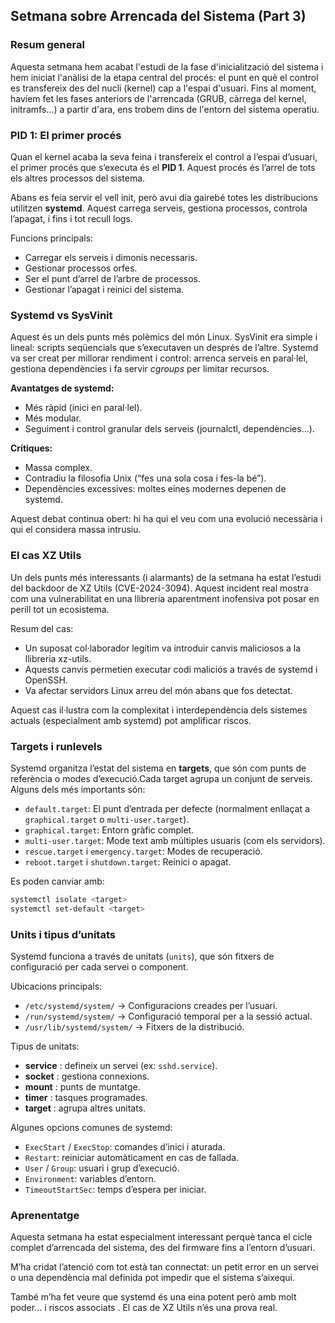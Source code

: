 ## Setmana sobre Arrencada del Sistema (Part 3)

### Resum general

Aquesta setmana hem acabat l'estudi de la fase d'inicialització del sistema i hem iniciat l'anàlisi de la etapa central del procés: el punt en què el control es transfereix des del nucli (kernel) cap a l'espai d'usuari. Fins al moment, havíem fet les fases anteriors de l'arrencada (GRUB, càrrega del kernel, initramfs...) a partir d'ara, ens trobem dins de l'entorn del sistema operatiu.

### PID 1: El primer procés

Quan el kernel acaba la seva feina i transfereix el control a l’espai d’usuari, el primer procés que s’executa és el **PID 1**. Aquest procés és l’arrel de tots els altres processos del sistema.

Abans es feia servir el vell init, però avui dia gairebé totes les distribucions utilitzen **systemd**.
Aquest carrega serveis, gestiona processos, controla l’apagat, i fins i tot recull logs.

Funcions principals:

- Carregar els serveis i dimonis necessaris.
- Gestionar processos orfes.
- Ser el punt d’arrel de l’arbre de processos.
- Gestionar l’apagat i reinici del sistema.

### Systemd vs SysVinit

Aquest és un dels punts més polèmics del món Linux. SysVinit era simple i lineal: scripts seqüencials que s’executaven un després de l’altre.
Systemd va ser creat per millorar rendiment i control: arrenca serveis en paral·lel, gestiona dependències i fa servir *cgroups* per limitar recursos.

**Avantatges de systemd:**

- Més ràpid (inici en paral·lel).
- Més modular.
- Seguiment i control granular dels serveis (journalctl, dependències...).

**Crítiques:**

- Massa complex.
- Contradiu la filosofia Unix (“fes una sola cosa i fes-la bé”).
- Dependències excessives: moltes eines modernes depenen de systemd.

Aquest debat continua obert: hi ha qui el veu com una evolució necessària i qui el considera massa intrusiu.

### El cas XZ Utils

Un dels punts més interessants (i alarmants) de la setmana ha estat l’estudi del backdoor de XZ Utils (CVE-2024-3094).
Aquest incident real mostra com una vulnerabilitat en una llibreria aparentment inofensiva pot posar en perill tot un ecosistema.

Resum del cas:

- Un suposat col·laborador legítim va introduir canvis maliciosos a la llibreria xz-utils.
- Aquests canvis permetien executar codi maliciós a través de systemd i OpenSSH.
- Va afectar servidors Linux arreu del món abans que fos detectat.

Aquest cas il·lustra com la complexitat i interdependència dels sistemes actuals (especialment amb systemd) pot amplificar riscos.

### Targets i runlevels

Systemd organitza l’estat del sistema en **targets**, que són com punts de referència o modes d’execució.Cada target agrupa un conjunt de serveis. Alguns dels més importants són:

- `default.target`: El punt d’entrada per defecte (normalment enllaçat a `graphical.target` o `multi-user.target`).
- `graphical.target`: Entorn gràfic complet.
- `multi-user.target`: Mode text amb múltiples usuaris (com els servidors).
- `rescue.target` i `emergency.target`: Modes de recuperació.
- `reboot.target` i `shutdown.target`: Reinici o apagat.

Es poden canviar amb:

```bash
systemctl isolate <target>
systemctl set-default <target>
```

### Units i tipus d’unitats

Systemd funciona a través de unitats (`units`), que són fitxers de configuració per cada servei o component.

Ubicacions principals:

* `/etc/systemd/system/` → Configuracions creades per l’usuari.
* `/run/systemd/system/` → Configuració temporal per a la sessió actual.
* `/usr/lib/systemd/system/` → Fitxers de la distribució.

Tipus de unitats:

* **service** : defineix un servei (ex: `sshd.service`).
* **socket** : gestiona connexions.
* **mount** : punts de muntatge.
* **timer** : tasques programades.
* **target** : agrupa altres unitats.

Algunes opcions comunes de systemd:

* `ExecStart` / `ExecStop`: comandes d’inici i aturada.
* `Restart`: reiniciar automàticament en cas de fallada.
* `User` / `Group`: usuari i grup d’execució.
* `Environment`: variables d’entorn.
* `TimeoutStartSec`: temps d’espera per iniciar.

### Aprenentatge

Aquesta setmana ha estat especialment interessant perquè tanca el cicle complet d’arrencada del sistema, des del firmware fins a l’entorn d’usuari.

M’ha cridat l’atenció com tot està tan connectat: un petit error en un servei o una dependència mal definida pot impedir que el sistema s’aixequi.

També m’ha fet veure que systemd és una eina potent però amb molt poder... i riscos associats . El cas de XZ Utils n’és una prova real.
